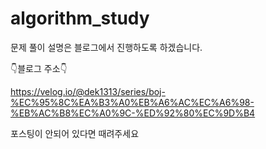 # algorithm_study

문제 풀이 설명은 블로그에서 진행하도록 하겠습니다.

👇블로그 주소👇

https://velog.io/@dek1313/series/boj-%EC%95%8C%EA%B3%A0%EB%A6%AC%EC%A6%98-%EB%AC%B8%EC%A0%9C-%ED%92%80%EC%9D%B4


포스팅이 안되어 있다면 때려주세요
